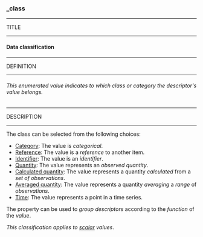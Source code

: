 ### _class



------
TITLE

------

#### Data classification



------
DEFINITION

------

###### This enumerated value indicates to which class or category the descriptor's value belongs.



------
DESCRIPTION

------

The class can be selected from the following choices:

- [Category](_class_category.md): The value is *categorical*.
- [Reference](_class_reference.md): The value is a *reference* to another item.
- [Identifier](_class_identifier.md): The value is an *identifier*.
- [Quantity](_class_quantity.md): The value represents an *observed quantity*.
- [Calculated quantity](_class_quantity_calculated.md): The value represents a quantity *calculated* from a *set of observations*.
- [Averaged quantity](_class_quantity_averaged.md): The value represents a quantity *averaging* a *range* of *observations*.
- [Time](_class_time.md): The value represents a point in a time series.

The property can be used to *group descriptors* according to the *function* of the *value*.

*This classification applies to [scalar](_scalar.md) values*.
